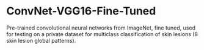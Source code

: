 # ConvNet-VGG16-Fine-Tuned
Pre-trained convolutional neural networks from ImageNet, fine tuned, used for testing on a private dataset for multiclass classification of skin lesions (8 skin lesion global patterns).
